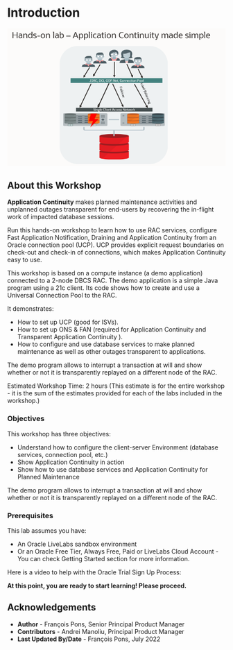 # Introduction

![Intro Application Continuity made simple with Universal Connection Pool](./images/intro.png)

## About this Workshop

**Application Continuity** makes planned maintenance activities and unplanned outages transparent for end-users by recovering the in-flight work of impacted database sessions.

Run this hands-on workshop to learn how to use RAC services, configure Fast Application Notification, Draining and Application Continuity from an Oracle connection pool (UCP). UCP provides explicit request boundaries on check-out and check-in of connections, which makes Application Continuity easy to use.

This workshop is based on a compute instance (a demo application) connected to a 2-node DBCS RAC.
The demo application is a simple Java program using a 21c client. Its code shows how to create and use a Universal Connection Pool to the RAC.

It demonstrates:
*	How to set up UCP (good for ISVs).
*	How to set up ONS & FAN (required for Application Continuity and Transparent Application Continuity ).
*	How to configure and use database services to make planned maintenance as well as other outages transparent to applications.

The demo program allows to interrupt a transaction at will and show whether or not it is transparently replayed on a different node of the RAC.

Estimated Workshop Time: 2 hours (This estimate is for the entire workshop - it is the sum of the estimates provided for each of the labs included in the workshop.)


### Objectives

This workshop has three objectives:

* Understand how to configure the client-server Environment (database services, connection pool, etc.)
* Show Application Continuity in action
* Show how to use database services and Application Continuity for Planned Maintenance

The demo program allows to interrupt a transaction at will and show whether or not it is transparently replayed on a different node of the RAC.


### Prerequisites

This lab assumes you have:
* An Oracle LiveLabs sandbox environment
* Or an Oracle Free Tier, Always Free, Paid or LiveLabs Cloud Account - You can check Getting Started section for more information.

Here is a video to help with the Oracle Trial Sign Up Process:
[](youtube:4U-0SumNz6w)

**At this point, you are ready to start learning! Please proceed.**


## Acknowledgements
* **Author** - François Pons, Senior Principal Product Manager
* **Contributors** - Andrei Manoliu, Principal Product Manager
* **Last Updated By/Date** - François Pons, July 2022
